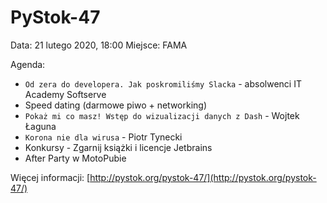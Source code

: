 # PyStok-47

Data: 21 lutego 2020, 18:00
Miejsce: FAMA

Agenda:

* `Od zera do developera. Jak poskromiliśmy Slacka` - absolwenci IT Academy Softserve
* Speed dating (darmowe piwo + networking)
* `Pokaż mi co masz! Wstęp do wizualizacji danych z Dash` - Wojtek Łaguna
* `Korona nie dla wirusa` - Piotr Tynecki
* Konkursy - Zgarnij książki i licencje Jetbrains
* After Party w MotoPubie

Więcej informacji: [http://pystok.org/pystok-47/](http://pystok.org/pystok-47/)
